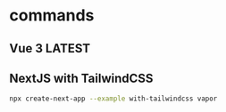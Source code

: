 # commands

## Vue 3 LATEST

## NextJS with TailwindCSS
```bash
npx create-next-app --example with-tailwindcss vapor
```
